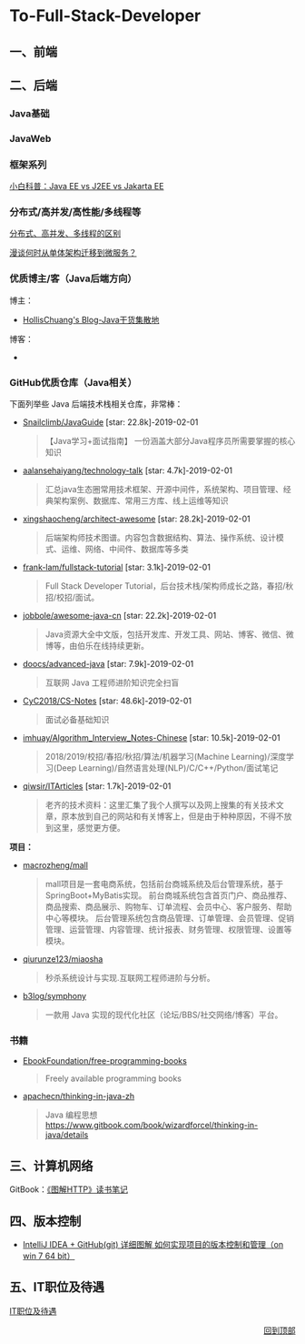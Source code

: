 # To-Full-Stack-Developer

## 一、前端





## 二、后端

### Java基础



### JavaWeb





### 框架系列

[小白科普：Java EE vs J2EE vs Jakarta EE](https://mp.weixin.qq.com/s/kshjUv3kKfiArIn8MQO3rQ)





### 分布式/高并发/高性能/多线程等

[分布式、高并发、多线程的区别](./Java/分布式、高并发、多线程的区别.md)

[漫谈何时从单体架构迁移到微服务？](https://mp.weixin.qq.com/s/DuvQ5uWNnBkupXP3cxJfgQ)




### 优质博主/客（Java后端方向）

博主：

- [HollisChuang's Blog-Java干货集散地](http://www.hollischuang.com/)

博客：

- 



### GitHub优质仓库（Java相关）

下面列举些 Java 后端技术栈相关仓库，非常棒：

- [Snailclimb/JavaGuide](https://github.com/Snailclimb/JavaGuide)  [star: 22.8k]-2019-02-01

  > 【Java学习+面试指南】 一份涵盖大部分Java程序员所需要掌握的核心知识

- [aalansehaiyang/technology-talk](https://github.com/aalansehaiyang/technology-talk)  [star: 4.7k]-2019-02-01

  > 汇总java生态圈常用技术框架、开源中间件，系统架构、项目管理、经典架构案例、数据库、常用三方库、线上运维等知识

- [xingshaocheng/architect-awesome](https://github.com/xingshaocheng/architect-awesome)  [star: 28.2k]-2019-02-01

  > 后端架构师技术图谱。内容包含数据结构、算法、操作系统、设计模式、运维、网络、中间件、数据库等多类

- [frank-lam/fullstack-tutorial](https://github.com/frank-lam/fullstack-tutorial)  [star: 3.1k]-2019-02-01

  >  Full Stack Developer Tutorial，后台技术栈/架构师成长之路，春招/秋招/校招/面试。

- [jobbole/awesome-java-cn](https://github.com/jobbole/awesome-java-cn)  [star: 22.2k]-2019-02-01

  > Java资源大全中文版，包括开发库、开发工具、网站、博客、微信、微博等，由伯乐在线持续更新。

- [doocs/advanced-java](https://github.com/doocs/advanced-java)  [star: 7.9k]-2019-02-01

  > 互联网 Java 工程师进阶知识完全扫盲

- [CyC2018/CS-Notes](https://github.com/CyC2018/CS-Notes)  [star: 48.6k]-2019-02-01

  >  面试必备基础知识

- [imhuay/Algorithm_Interview_Notes-Chinese](https://github.com/imhuay/Algorithm_Interview_Notes-Chinese)  [star: 10.5k]-2019-02-01

  > 2018/2019/校招/春招/秋招/算法/机器学习(Machine Learning)/深度学习(Deep Learning)/自然语言处理(NLP)/C/C++/Python/面试笔记

- [qiwsir/ITArticles](https://github.com/qiwsir/ITArticles)  [star: 1.7k]-2019-02-01

  > 老齐的技术资料：这里汇集了我个人撰写以及网上搜集的有关技术文章，原本放到自己的网站和有关博客上，但是由于种种原因，不得不放到这里，感觉更方便。

**项目：** 

- [macrozheng/mall](https://github.com/macrozheng/mall)

  > mall项目是一套电商系统，包括前台商城系统及后台管理系统，基于SpringBoot+MyBatis实现。 前台商城系统包含首页门户、商品推荐、商品搜索、商品展示、购物车、订单流程、会员中心、客户服务、帮助中心等模块。 后台管理系统包含商品管理、订单管理、会员管理、促销管理、运营管理、内容管理、统计报表、财务管理、权限管理、设置等模块。

- [qiurunze123/miaosha](https://github.com/qiurunze123/miaosha)

  > 秒杀系统设计与实现.互联网工程师进阶与分析。

- [b3log/symphony](https://github.com/b3log/symphony)

  > 一款用 Java 实现的现代化社区（论坛/BBS/社交网络/博客）平台。

### 书籍

- [EbookFoundation/free-programming-books](https://github.com/EbookFoundation/free-programming-books/blob/master/free-programming-books-zh.md) 

  > Freely available programming books

- [apachecn/thinking-in-java-zh](https://github.com/apachecn/thinking-in-java-zh)

  > Java 编程思想  https://www.gitbook.com/book/wizardforcel/thinking-in-java/details



## 三、计算机网络

GitBook：[《图解HTTP》读书笔记](https://ttop5.gitbooks.io/illustration-http/content/)



## 四、版本控制

- [IntelliJ IDEA + GitHub(git) 详细图解 如何实现项目的版本控制和管理（on win 7 64 bit）](https://blog.csdn.net/qq_27093465/article/details/52847300)



## 五、IT职位及待遇

[IT职位及待遇](./About_Job/IT职位及待遇.md)



<div align="right">
    <a href="#To-Full-Stack-Developer">回到顶部</a>
</div>

